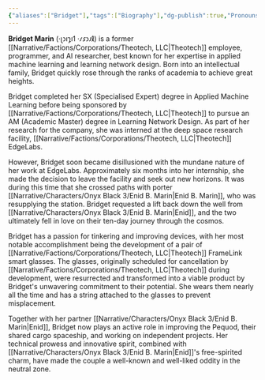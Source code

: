 ```yaml
---
{"aliases":["Bridget"],"tags":["Biography"],"dg-publish":true,"Pronouns":"she/her","Full Name":"Bridget Marin","Role":"Dreamer","Species":"Navarean","Gender":"Cis Woman","Universal Name":"·𐑚𐑮𐑦𐑡𐑦𐑑 ·𐑥𐑭𐑮𐑨𐑙","permalink":"/narrative/characters/onyx-black-3/bridget-marin/","dgPassFrontmatter":true}
---
```


**Bridget Marin** (·𐑚𐑮𐑦𐑡𐑦𐑑 ·𐑥𐑭𐑮𐑨𐑙) is a former [[Narrative/Factions/Corporations/Theotech, LLC\|Theotech]] employee, programmer, and AI researcher, best known for her expertise in applied machine learning and learning network design. Born into an intellectual family, Bridget quickly rose through the ranks of academia to achieve great heights.

Bridget completed her SX (Specialised Expert) degree in Applied Machine Learning before being sponsored by [[Narrative/Factions/Corporations/Theotech, LLC\|Theotech]] to pursue an AM (Academic Master) degree in Learning Network Design. As part of her research for the company, she was interned at the deep space research facility, [[Narrative/Factions/Corporations/Theotech, LLC\|Theotech]] EdgeLabs.

However, Bridget soon became disillusioned with the mundane nature of her work at EdgeLabs. Approximately six months into her internship, she made the decision to leave the facility and seek out new horizons. It was during this time that she crossed paths with porter [[Narrative/Characters/Onyx Black 3/Enid B. Marin\|Enid B. Marin]], who was resupplying the station. Bridget requested a lift back down the well from [[Narrative/Characters/Onyx Black 3/Enid B. Marin\|Enid]], and the two ultimately fell in love on their ten-day journey through the cosmos.

Bridget has a passion for tinkering and improving devices, with her most notable accomplishment being the development of a pair of [[Narrative/Factions/Corporations/Theotech, LLC\|Theotech]] FrameLink smart glasses. The glasses, originally scheduled for cancellation by [[Narrative/Factions/Corporations/Theotech, LLC\|Theotech]] during development, were resurrected and transformed into a viable product by Bridget's unwavering commitment to their potential. She wears them nearly all the time and has a string attached to the glasses to prevent misplacement.

Together with her partner [[Narrative/Characters/Onyx Black 3/Enid B. Marin\|Enid]], Bridget now plays an active role in improving the Pequod, their shared cargo spaceship, and working on independent projects. Her technical prowess and innovative spirit, combined with [[Narrative/Characters/Onyx Black 3/Enid B. Marin\|Enid]]'s free-spirited charm, have made the couple a well-known and well-liked oddity in the neutral zone.
